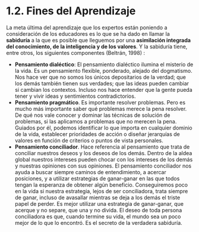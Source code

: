 
# 1.2. Fines del  Aprendizaje

La meta última del aprendizaje que los expertos están poniendo a consideración de los educadores es lo que se ha dado en llamar la **sabiduría** a la que es posible que lleguemos por una **asimilación integrada del conocimiento, de la inteligencia y de los valores**. Y la sabiduría tiene, entre otros, los siguientes componentes (Beltrán, 1998) :

- **Pensamiento dialéctico**: El pensamiento dialéctico ilumina el misterio de la vida. Es un pensamiento flexible, ponderado, alejado del dogmatismo. Nos hace ver que no somos los únicos depositarios de la verdad; que los demás también tienen sus verdades; que las ideas pueden cambiar si cambian los contextos. Incluso nos hace entender que la gente pueda tener y vivir ideas y sentimientos contradictorios.
- **Pensamiento pragmático**. Es importante resolver problemas. Pero es mucho más importante saber qué problemas merece la pena resolver. De qué nos vale conocer y dominar las técnicas de solución de problemas, si las aplicamos a problemas que no merecen la pena. Guiados por él, podemos identificar lo que importa en cualquier dominio de la vida, establecer prioridades de acción o diseñar jerarquías de valores en función de criterios o puntos de vista personales.
- **Pensamiento conciliador**. Hace referencia al pensamiento que trata de conciliar nuestros deseos y los deseos de los demás. Dentro de la aldea global nuestros intereses pueden chocar con los intereses de los demás y nuestras opiniones con sus opiniones. El pensamiento conciliador nos ayuda a buscar siempre caminos de entendimiento, a acercar posiciones, y a utilizar estrategias de ganar-ganar en las que todos tengan la esperanza de obtener algún beneficio. Conseguiremos poco en la vida si nuestra estrategia, lejos de ser conciliadora, trata siempre de ganar, incluso de avasallar mientras se deja a los demás el triste papel de perder. Es mejor utilizar una estrategia de ganar-ganar, que acerque y no separe, que una y no divida. El deseo de toda persona conciliadora es que, cuando termine su vida, el mundo sea un poco mejor de lo que lo encontró. Es el secreto de la verdadera sabiduría.

 
